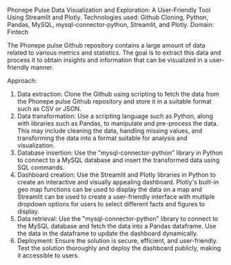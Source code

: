 Phonepe Pulse Data Visualization and Exploration: A User-Friendly Tool Using Streamlit and Plotly.
Technologies used: Github Cloning, Python, Pandas, MySQL, mysql-connector-python, Streamlit, and Plotly.
Domain: Fintech

  The Phonepe pulse Github repository contains a large amount of data related to various metrics and statistics. The goal is to extract       this data and process it to obtain insights and information that can be visualized in a user-friendly manner.

  Approach:
  1. Data extraction: Clone the Github using scripting to fetch the data from the Phonepe pulse Github repository and store it in a           suitable format such as CSV or JSON.
  2. Data transformation: Use a scripting language such as Python, along with libraries such as Pandas, to manipulate and pre-process the     data. This may include cleaning the data, handling missing values, and transforming the data into a format suitable for analysis and        visualization.
  3. Database insertion: Use the "mysql-connector-python" library in Python to connect to a MySQL database and insert the transformed data    using SQL commands.
  4. Dashboard creation: Use the Streamlit and Plotly libraries in Python to create an interactive and visually appealing dashboard.          Plotly's built-in geo map functions can be used to display the data on a map and Streamlit can be used to create a user-friendly            interface with multiple dropdown options for users to select different facts and figures to display.
  5. Data retrieval: Use the "mysql-connector-python" library to connect to the MySQL database and fetch the data into a Pandas dataframe.    Use the data in the dataframe to update the dashboard dynamically.
  6. Deployment: Ensure the solution is secure, efficient, and user-friendly. Test the solution thoroughly and deploy the dashboard           publicly, making it accessible to users.
